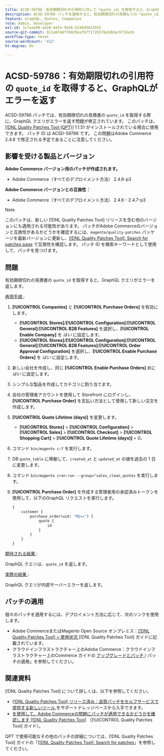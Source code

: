 ```yaml
---
title: ACSD-59786：有効期限切れの引用符に対して「quote_id」を取得すると、GraphQLがエラーを返す
description: ACSD-59786 パッチを適用すると、有効期限切れの見積もりの「quote_id」を取得する際にGraphQL クエリがエラーを返すAdobe Commerceの問題を修正できます。
feature: GraphQL, Quotes, Companies
role: Admin, Developer
exl-id: 3c7aaa99-a2e0-44fe-9426-b24095615915
source-git-commit: 011a6f46f76029eaf67f172b576e58dac9710a3d
workflow-type: tm+mt
source-wordcount: '412'
ht-degree: 0%

---
```


# ACSD-59786：有効期限切れの引用符の `quote_id` を取得すると、GraphQLがエラーを返す

ACSD-59786 パッチでは、有効期限切れの見積書の `quote_id` を取得する際に、GraphQL クエリがエラーを返す問題が修正されています。 このパッチは、[[!DNL Quality Patches Tool (QPT)]](https://experienceleague.adobe.com/en/docs/commerce-operations/tools/quality-patches-tool/quality-patches-tool-to-self-serve-quality-patches) 1.1.51 がインストールされている場合に使用できます。 パッチ ID は ACSD-59786 です。 この問題はAdobe Commerce 2.4.8 で修正される予定であることに注意してください。

## 影響を受ける製品とバージョン

**Adobe Commerce バージョン用のパッチが作成されます。**

* Adobe Commerce（すべてのデプロイメント方法） 2.4.6-p3

**Adobe Commerce バージョンとの互換性：**

* Adobe Commerce（すべてのデプロイメント方法） 2.4.6 - 2.4.7-p3

>[!NOTE]
>
>このパッチは、新しい [!DNL Quality Patches Tool] リリースを含む他のバージョンにも適用される可能性があります。 パッチがAdobe Commerceのバージョンと互換性があるかどうかを確認するには、`magento/quality-patches` パッケージを最新バージョンに更新し、[[!DNL Quality Patches Tool]: Search for patches page](https://experienceleague.adobe.com/tools/commerce-quality-patches/index.html) で互換性を確認します。 パッチ ID を検索キーワードとして使用して、パッチを見つけます。

## 問題

有効期限切れの見積書の `quote_id` を取得すると、GraphQL クエリがエラーを返します。

<u> 再現手順 </u>:

1. **[!UICONTROL Companies]** と **[!UICONTROL Purchase Orders]** を有効にします。
   * **[!UICONTROL Stores]**/**[!UICONTROL Configuration]**/**[!UICONTROL General]**/**[!UICONTROL B2B Features]** を選択し、**[!UICONTROL Enable Company]** を *はい* に設定します。
   * **[!UICONTROL Stores]**/**[!UICONTROL Configuration]**/**[!UICONTROL General]**/**[!UICONTROL B2B Features]**/**[!UICONTROL Order Approval Configuration]** を選択し、**[!UICONTROL Enable Purchase Orders]** を *はい* に設定します。
1. 新しい会社を作成し、同じ **[!UICONTROL Enable Purchase Orders]** めに *はい* に設定します。
1. シンプルな製品を作成してカテゴリに割り当てます。
1. 会社の管理者アカウントを使用して Storefront にログインし、**[!UICONTROL Purchase Order]** を支払い方法として使用して新しい注文を作成します。
1. **[!UICONTROL Quote Lifetime (days)]** を変更します。
   * **[!UICONTROL Stores]** > **[!UICONTROL Configuration]** > **[!UICONTROL Sales]** > **[!UICONTROL Checkout]** > **[!UICONTROL Shopping Cart]** > **[!UICONTROL Quote Lifetime (days)]** = *0*。
1. コマンド `bin/magento c:f` を実行します。
1. DB `quote_table` に移動して、`created_at` と `updated_at` の値を過去の 1 日に変更します。
1. コマンド `bin/magento cron:run --group="sales_clean_quotes` を実行します。
1. **[!UICONTROL Purchase Order]** を作成する管理者用の承認済みトークンを使用して、以下のGraphQL リクエストを実行します。

   ```GraphQL
   {
       customer {
           purchase_order(uid: "MQ==") {
               quote {
                   id
               }
           }
       }
   } 
   ```

<u> 期待される結果 </u>:

GraphQL クエリは、`quote_id` を返します。

<u> 実際の結果 </u>:

GraphQL クエリが内部サーバーエラーを返します。

## パッチの適用

個々のパッチを適用するには、デプロイメント方法に応じて、次のリンクを使用します。

* Adobe CommerceまたはMagento Open Source オンプレミス：[[!DNL Quality Patches Tool] > 使用状況 ](/help/tools/quality-patches-tool/usage.md) [!DNL Quality Patches Tool] ガイドに記載されています。
* クラウドインフラストラクチャー上のAdobe Commerce：クラウドインフラストラクチャー上のCommerce ガイドの [ アップグレードとパッチ ](https://experienceleague.adobe.com/docs/commerce-cloud-service/user-guide/develop/upgrade/apply-patches.html)/ パッチの適用」を参照してください。

## 関連資料

[!DNL Quality Patches Tool] について詳しくは、以下を参照してください。

* [[!DNL Quality Patches Tool]  リリース済み：品質パッチをセルフサービスで提供する新しいツール ](https://experienceleague.adobe.com/en/docs/commerce-operations/tools/quality-patches-tool/quality-patches-tool-to-self-serve-quality-patches) をサポートナレッジベースから入手できます。
* [ を使用して、Adobe Commerceの問題にパッチが適用できるかどうかを確認します  [!DNL Quality Patches Tool]](/help/tools/quality-patches-tool/patches-available-in-qpt/check-patch-for-magento-issue-with-magento-quality-patches.md) （[!UICONTROL Quality Patches Tool] ガイド）。

QPT で使用可能なその他のパッチの詳細については、[!DNL Quality Patches Tool] ガイドの「[[!DNL Quality Patches Tool]: Search for patches](https://experienceleague.adobe.com/tools/commerce-quality-patches/index.html)」を参照してください。
